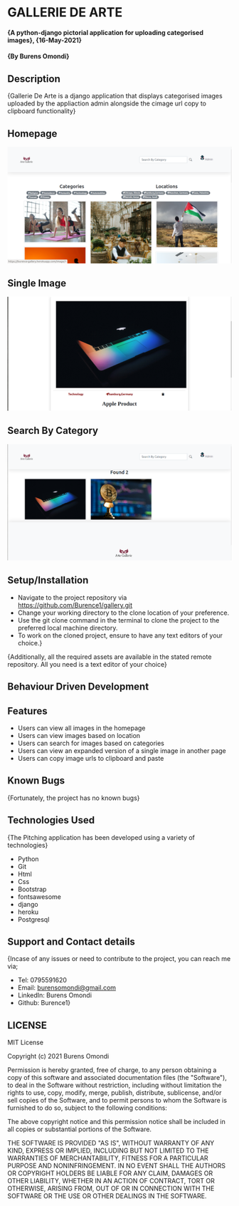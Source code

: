 # GALLERIE DE ARTE
#### {A python-django pictorial application for uploading categorised images}, {16-May-2021}
#### {By Burens Omondi}
## Description
{Gallerie De Arte is a django application that displays categorised images uploaded by the appliaction admin alongside the cimage url copy to clipboard functionality}

## Homepage
<img src="./static/images/home.png"
     alt="Homepage"
     style="float: center; margin-right: 10px;" />

## Single Image
<img src="./static/images/image.png"
     alt="Homepage"
     style="float: center; margin-right: 10px;" />

## Search By Category
<img src="./static/images/search.png"
     alt="Homepage"
     style="float: center; margin-right: 10px;" />

## Setup/Installation
* Navigate to the project repository via https://github.com/Burence1/gallery.git
* Change your working directory to the clone location of your preference.
* Use the git clone command in the terminal to clone the project to the preferred local machine directory.
* To work on the cloned project, ensure to have any text editors of your choice.}

{Additionally, all the required assets are available in the stated remote repository. All you need is a text editor of your choice}

## Behaviour Driven Development
## Features
* Users can view all images in the homepage
* Users can view images based on location
* Users can search for images based on categories
* Users can view an expanded version of a single image in another page  
* Users can copy image urls to clipboard and paste

## Known Bugs
{Fortunately, the project has no known bugs}

## Technologies Used
{The Pitching application has been developed using a variety of technologies}

* Python
* Git
* Html
* Css
* Bootstrap
* fontsawesome
* django
* heroku
* Postgresql

## Support and Contact details
{Incase of any issues or need to contribute to the project, you can reach me via;
 * Tel: 0795591620
 * Email: burensomondi@gmail.com
 * LinkedIn: Burens Omondi
 * Github: Burence1}

## LICENSE

MIT License

Copyright (c) 2021 Burens Omondi

Permission is hereby granted, free of charge, to any person obtaining a copy
of this software and associated documentation files (the "Software"), to deal
in the Software without restriction, including without limitation the rights
to use, copy, modify, merge, publish, distribute, sublicense, and/or sell
copies of the Software, and to permit persons to whom the Software is
furnished to do so, subject to the following conditions:

The above copyright notice and this permission notice shall be included in all
copies or substantial portions of the Software.

THE SOFTWARE IS PROVIDED "AS IS", WITHOUT WARRANTY OF ANY KIND, EXPRESS OR
IMPLIED, INCLUDING BUT NOT LIMITED TO THE WARRANTIES OF MERCHANTABILITY,
FITNESS FOR A PARTICULAR PURPOSE AND NONINFRINGEMENT. IN NO EVENT SHALL THE
AUTHORS OR COPYRIGHT HOLDERS BE LIABLE FOR ANY CLAIM, DAMAGES OR OTHER
LIABILITY, WHETHER IN AN ACTION OF CONTRACT, TORT OR OTHERWISE, ARISING FROM,
OUT OF OR IN CONNECTION WITH THE SOFTWARE OR THE USE OR OTHER DEALINGS IN THE
SOFTWARE.